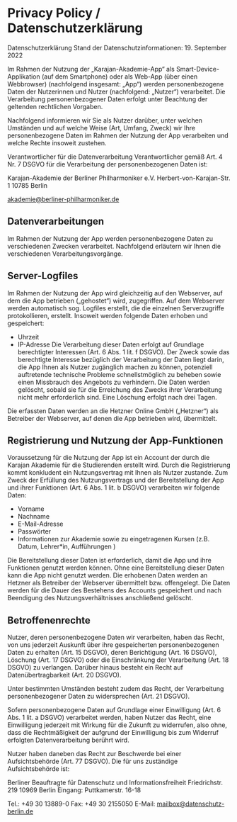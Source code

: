 # Privacy Policy / Datenschutzerklärung

Datenschutzerklärung
Stand der Datenschutzinformationen: 19. September 2022

Im Rahmen der Nutzung der „Karajan-Akademie-App“ als Smart-Device-Applikation (auf dem Smartphone) oder als Web-App (über einen Webbrowser) (nachfolgend insgesamt: „App“) werden personenbezogene Daten der Nutzerinnen und Nutzer (nachfolgend: „Nutzer“) verarbeitet. Die Verarbeitung personenbezogener Daten erfolgt unter Beachtung der geltenden rechtlichen Vorgaben. 

Nachfolgend informieren wir Sie als Nutzer darüber, unter welchen Umständen und auf welche Weise (Art, Umfang, Zweck) wir Ihre personenbezogene Daten im Rahmen der Nutzung der App verarbeiten und welche Rechte insoweit zustehen. 

Verantwortlicher für die Datenverarbeitung
Verantwortlicher gemäß Art. 4 Nr. 7 DSGVO für die Verarbeitung der personenbezogenen Daten ist:

Karajan-Akademie der Berliner Philharmoniker e.V.
Herbert-von-Karajan-Str. 1
10785 Berlin

akademie@berliner-philharmoniker.de

## Datenverarbeitungen
Im Rahmen der Nutzung der App werden personenbezogene Daten zu verschiedenen Zwecken verarbeitet. Nachfolgend erläutern wir Ihnen die verschiedenen Verarbeitungsvorgänge.

## Server-Logfiles
Im Rahmen der Nutzung der App wird gleichzeitig auf den Webserver, auf dem die App betrieben („gehostet“) wird, zugegriffen. Auf dem Webserver werden automatisch sog. Logfiles erstellt, die die einzelnen Serverzugriffe protokollieren, erstellt. Insoweit werden folgende Daten erhoben und gespeichert:

- Uhrzeit
- IP-Adresse 
Die Verarbeitung dieser Daten erfolgt auf Grundlage berechtigter Interessen (Art. 6 Abs. 1 lit. f DSGVO). Der Zweck sowie das berechtigte Interesse bezüglich der Verarbeitung der Daten liegt darin, die App Ihnen als Nutzer zugänglich machen zu können, potenziell auftretende technische Probleme schnellstmöglich zu beheben sowie einen Missbrauch des Angebots zu verhindern. Die Daten werden gelöscht, sobald sie für die Erreichung des Zwecks ihrer Verarbeitung nicht mehr erforderlich sind. Eine Löschung erfolgt nach drei Tagen. 

Die erfassten Daten werden an die Hetzner Online GmbH („Hetzner“) als Betreiber der Webserver, auf denen die App betrieben wird, übermittelt. 

## Registrierung und Nutzung der App-Funktionen
Voraussetzung für die Nutzung der App ist ein Account der durch die Karajan Akademie für die Studierenden erstellt wird. Durch die Registrierung kommt konkludent ein Nutzungsvertrag mit Ihnen als Nutzer zustande. Zum Zweck der Erfüllung des Nutzungsvertrags und der Bereitstellung der App und ihrer Funktionen (Art. 6 Abs. 1 lit. b DSGVO) verarbeiten wir folgende Daten:

- Vorname
- Nachname
- E-Mail-Adresse
- Passwörter
- Informationen zur Akademie sowie zu eingetragenen Kursen (z.B. Datum, Lehrer*in, Aufführungen )

Die Bereitstellung dieser Daten ist erforderlich, damit die App und ihre Funktionen genutzt werden können. Ohne eine Bereitstellung dieser Daten kann die App nicht genutzt werden. Die erhobenen Daten werden an Hetzner als Betreiber der Webserver übermittelt bzw. offengelegt. Die Daten werden für die Dauer des Bestehens des Accounts gespeichert und nach Beendigung des Nutzungsverhältnisses anschließend gelöscht.


## Betroffenenrechte
Nutzer, deren personenbezogene Daten wir verarbeiten, haben das Recht, von uns jederzeit Auskunft über ihre gespeicherten personenbezogenen Daten zu erhalten (Art. 15 DSGVO), deren Berichtigung (Art. 16 DSGVO), Löschung (Art. 17 DSGVO) oder die Einschränkung der Verarbeitung (Art. 18 DSGVO) zu verlangen. Darüber hinaus besteht ein Recht auf Datenübertragbarkeit (Art. 20 DSGVO).

Unter bestimmten Umständen besteht zudem das Recht, der Verarbeitung personenbezogener Daten zu widersprechen (Art. 21 DSGVO). 

Sofern personenbezogene Daten auf Grundlage einer Einwilligung (Art. 6 Abs. 1 lit. a DSGVO) verarbeitet werden, haben Nutzer das Recht, eine Einwilligung jederzeit mit Wirkung für die Zukunft zu widerrufen, also ohne, dass die Rechtmäßigkeit der aufgrund der Einwilligung bis zum Widerruf erfolgten Datenverarbeitung berührt wird.

Nutzer haben daneben das Recht zur Beschwerde bei einer Aufsichtsbehörde (Art. 77 DSGVO). Die für uns zuständige Aufsichtsbehörde ist:

Berliner Beauftragte für Datenschutz und Informationsfreiheit
Friedrichstr. 219
10969 Berlin
Eingang: Puttkamerstr. 16-18

Tel.: +49 30 13889-0
Fax: +49 30 2155050
E-Mail: mailbox@datenschutz-berlin.de


